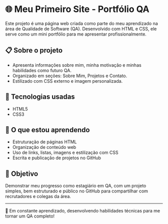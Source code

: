 # 🌐 Meu Primeiro Site - Portfólio QA

Este projeto é uma página web criada como parte do meu aprendizado na área de Qualidade de Software (QA). Desenvolvido com HTML e CSS, ele serve como um mini portfólio para me apresentar profissionalmente.

## 📋 Sobre o projeto

- Apresenta informações sobre mim, minha motivação e minhas habilidades como futuro QA.
- Organizado em seções: Sobre Mim, Projetos e Contato.
- Estilizado com CSS externo e imagem personalizada.

## 🚀 Tecnologias usadas

- HTML5
- CSS3

## 🧠 O que estou aprendendo

- Estruturação de páginas HTML
- Organização de conteúdo web
- Uso de links, listas, imagens e estilização com CSS
- Escrita e publicação de projetos no GitHub

## 📌 Objetivo

Demonstrar meu progresso como estagiário em QA, com um projeto simples, bem estruturado e público no GitHub para compartilhar com recrutadores e colegas da área.

---

🧪 Em constante aprendizado, desenvolvendo habilidades técnicas para me tornar um QA completo!
